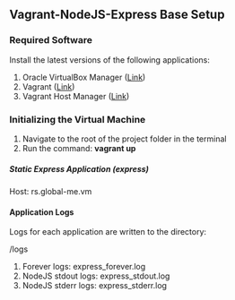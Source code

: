 ## Vagrant-NodeJS-Express Base Setup ##

### Required Software ###

Install the latest versions of the following applications:

1. Oracle VirtualBox Manager ([Link](https://www.virtualbox.org/wiki/Downloads))
2. Vagrant ([Link](http://www.vagrantup.com/downloads.html))
3. Vagrant Host Manager ([Link](https://github.com/smdahlen/vagrant-hostmanager))

### Initializing the Virtual Machine ###

1. Navigate to the root of the project folder in the terminal
2. Run the command: **vagrant up**

##### Static Express Application (express) #####

Host: rs.global-me.vm

#### Application Logs ####

Logs for each application are written to the directory:

/logs

1. Forever logs: express_forever.log
2. NodeJS stdout logs: express_stdout.log
3. NodeJS stderr logs: express_stderr.log